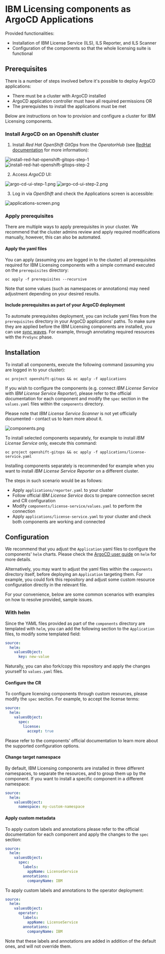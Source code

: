 # IBM Licensing components as ArgoCD Applications

Provided functionalities:
- Installation of IBM License Service (ILS), ILS Reporter, and ILS Scanner
- Configuration of the components so that the whole licensing suite is functional

## Prerequisites

There is a number of steps involved before it's possible to deploy ArgoCD applications:
- There must be a cluster with ArgoCD installed
- ArgoCD application controller must have all required permissions OR
- The prerequisites to install the applications must be met

Below are instructions on how to provision and configure a cluster for IBM Licensing components.

### Install ArgoCD on an Openshift cluster

1. Install *Red Hat OpenShift GitOps* from the *OperatorHub* (see 
[RedHat documentation](https://docs.openshift.com/gitops/1.14/installing_gitops/installing-openshift-gitops.html)
for more information):

![install-red-hat-openshift-gitops-step-1](docs/images/install-red-hat-openshift-gitops-step-1.png)
![install-red-hat-openshift-gitops-step-2](docs/images/install-red-hat-openshift-gitops-step-2.png)

2. Access *ArgoCD* UI:

![argo-cd-ui-step-1.png](docs/images/argo-cd-ui-step-1.png)
![argo-cd-ui-step-2.png](docs/images/argo-cd-ui-step-2.png)

3. Log in via *OpenShift* and check the Applications screen is accessible:

![applications-screen.png](docs/images/applications-screen.png)

### Apply prerequisites

There are multiple ways to apply prerequisites in your cluster. We recommend that the cluster admins review and apply
required modifications manually, however, this can also be automated.

#### Apply the yaml files

You can apply (assuming you are logged in to the cluster) all prerequisites required for IBM Licensing components
with a simple command executed on the `prerequisites` directory:

```commandline
oc apply -f prerequisites --recursive
```

Note that some values (such as namespaces or annotations) may need adjustment depending on your desired results.

#### Include prerequisites as part of your ArgoCD deployment

To automate prerequisites deployment, you can include yaml files from the `prerequisites` directory in your ArgoCD
applications' paths. To make sure they are applied before the IBM Licensing components are installed, you can use
[sync waves](https://argo-cd.readthedocs.io/en/latest/user-guide/sync-waves/). For example, through annotating required
resources with the `PreSync` phase.

## Installation

To install all components, execute the following command (assuming you are logged in to your cluster):
```commandline
oc project openshift-gitops && oc apply -f applications
```

If you wish to configure the components (e.g. connect *IBM License Service* with *IBM License Service Reporter*), please
refer to the official documentation for each component and modify the `spec` section in the `values.yaml` files within
the `components` directory.

Please note that *IBM License Service Scanner* is not yet officially documented - contact us to learn more about it.

![components.png](docs/images/components.png)

To install selected components separately, for example to install *IBM License Service* only, execute this command:
```commandline
oc project openshift-gitops && oc apply -f applications/license-service.yaml
```

Installing components separately is recommended for example when you want to install *IBM License Service Reporter*
on a different cluster.

The steps in such scenario would be as follows:
- Apply `applications/reporter.yaml` to your cluster
- Follow official *IBM License Service* docs to prepare connection secret and CR configuration
- Modify `components/license-service/values.yaml` to perform the connection
- Apply `applications/license-service.yaml` to your cluster and check both components are working and connected

## Configuration

We recommend that you adjust the `Application` yaml files to configure the components' `helm` charts. Please check
the [ArgoCD user guide](https://argo-cd.readthedocs.io/en/latest/user-guide/helm/) on `helm` for more details.

Alternatively, you may want to adjust the yaml files within the `components` directory itself, before deploying
an `Application` targeting them. For example, you could fork this repository and adjust some custom resource
configuration directly in the relevant file.

For your convenience, below are some common scenarios with examples on how to resolve provided, sample issues.

### With helm

Since the YAML files provided as part of the `components` directory are templated with `helm`, you can add the following
section to the `Application` files, to modify some templated field:

```yaml
source:
  helm:
    valuesObject:
      key: new-value
```

Naturally, you can also fork/copy this repository and apply the changes yourself to `values.yaml` files.

#### Configure the CR

To configure licensing components through custom resources, please modify the `spec` section. For example, to accept
the license terms:

```yaml
source:
  helm:
    valuesObject:
      spec:
        license:
          accept: true
```

Please refer to the components' official documentation to learn more about the supported configuration options.

#### Change target namespace

By default, IBM Licensing components are installed in three different namespaces, to separate the resources, and to
group them up by the component. If you want to install a specific component in a different namespace:

```yaml
source:
  helm:
    valuesObject:
      namespace: my-custom-namespace
```

#### Apply custom metadata

To apply custom labels and annotations please refer to the official documentation for each component and apply the
changes to the `spec` section:

```yaml
source:
  helm:
    valuesObject:
      spec:
        labels:
          appName: LicenseService
        annotations:
          companyName: IBM
```

To apply custom labels and annotations to the operator deployment:

```yaml
source:
  helm:
    valuesObject:
      operator:
        labels:
          appName: LicenseService
        annotations:
          companyName: IBM
```

Note that these labels and annotations are added in addition of the default ones, and will not override them.